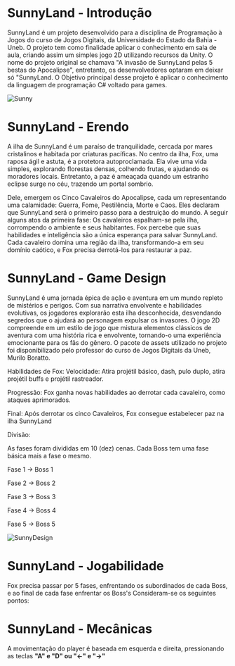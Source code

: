 # SunnyLand - Introdução

  SunnyLand é um projeto desenvolvido para a disciplina de Programação à Jogos do curso de Jogos Digitais, da Universidade do Estado da Bahia - Uneb. O projeto tem como finalidade aplicar o conhecimento em sala de aula, criando assim um simples jogo 2D utilizando recursos da Unity. O nome do projeto original se chamava "A invasão de SunnyLand pelas 5 bestas do Apocalipse", entretanto, os desenvolvedores optaram em deixar só "SunnyLand. O Objetivo principal desse projeto é aplicar o conhecimento da linguagem de programação C# voltado para games. <br>
  
  ![Sunny](https://github.com/user-attachments/assets/4b765910-7541-4fa7-9919-635406e49884) 

# SunnyLand - Erendo 

A ilha de SunnyLand é um paraíso de tranquilidade, cercada por mares cristalinos e habitada por criaturas pacíficas. No centro da ilha, Fox, uma raposa ágil e astuta, é a protetora autoproclamada. Ela vive uma vida simples, explorando florestas densas, colhendo frutas, e ajudando os moradores locais. Entretanto, a paz é ameaçada quando um estranho eclipse surge no céu, trazendo um portal sombrio. <br> 

Dele, emergem os Cinco Cavaleiros do Apocalipse, cada um representando uma calamidade: Guerra, Fome, Pestilência, Morte e Caos. Eles declaram que SunnyLand será o primeiro passo para a destruição do mundo. A seguir alguns atos da primeira fase: Os cavaleiros espalham-se pela ilha, corrompendo o ambiente e seus habitantes. Fox percebe que suas habilidades e inteligência são a única esperança para salvar SunnyLand. Cada cavaleiro domina uma região da ilha, transformando-a em seu domínio caótico, e Fox precisa derrotá-los para restaurar a paz.

# SunnyLand - Game Design

SunnyLand é uma jornada épica de ação e aventura em um mundo repleto de mistérios e perigos. Com sua narrativa envolvente e habilidades evolutivas, os jogadores explorarão esta ilha desconhecida, desvendando segredos que o ajudará ao personagem expulsar os invasores. O jogo 2D compreende em um estilo de jogo que mistura elementos clássicos de aventura com uma história rica e envolvente, tornando-o
uma experiência emocionante para os fãs do gênero. O pacote de assets utilizado no projeto foi disponibilizado pelo professor do curso de Jogos Digitais da Uneb, Murilo Boratto. <br> 

Habilidades de Fox: Velocidade: Atira projétil básico, dash, pulo duplo, atira projétil buffs e projétil rastreador. <br> 

Progressão: Fox ganha novas habilidades ao derrotar cada cavaleiro, como ataques aprimorados. <br>

Final: Após derrotar os cinco Cavaleiros, Fox consegue estabelecer paz na ilha SunnyLand <br>

Divisão:<br>

As fases foram divididas em 10 (dez) cenas. Cada Boss tem uma fase básica mais a fase o mesmo. <br>

Fase 1 -> Boss 1 <br>

Fase 2 -> Boss 2 <br>

Fase 3 -> Boss 3 <br>

Fase 4 -> Boss 4 <br>

Fase 5 -> Boss 5 <br>

![SunnyDesign](https://github.com/user-attachments/assets/fc4923e3-20ba-45cb-afb3-4bf14d103c58)

# SunnyLand - Jogabilidade 

Fox precisa passar por 5 fases, enfrentando os subordinados de cada Boss, e ao final de cada fase enfrentar os Boss's 
Consideram-se os seguintes pontos:

# SunnyLand - Mecânicas 

A movimentação do player é baseada em esquerda e direita, pressionando as teclas <b>"A" e "D"<b> ou <b>"<-" e "->"<b>

  

